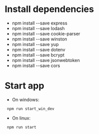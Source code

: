 # Install dependencies
 - npm install --save express
 - npm install --save lodash
 - npm install --save cookie-parser
 - npm install --save winston
 - npm install --save yup
 - npm install --save dotenv 
 - npm install --save bcrypt
 - npm install --save jsonwebtoken
 - npm install --save cors

# Start app
  - On windows:  
```
 npm run start_win_dev
```

  - On linux: 
```
 npm run start
```
